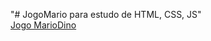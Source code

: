 "# JogoMario para estudo de HTML, CSS, JS" 
<br/>
<a href="https://jbferraz.github.io/JogoMario/" target="_blank">Jogo MarioDino</a>
